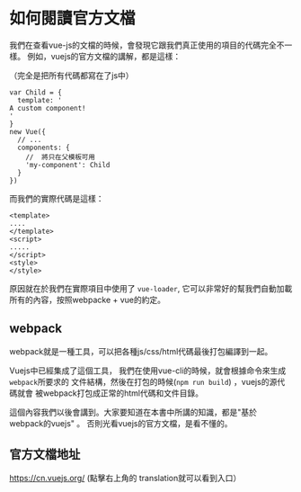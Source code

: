 # 如何閱讀官方文檔

我們在查看vue-js的文檔的時候，會發現它跟我們真正使用的項目的代碼完全不一樣。 例如，vuejs的官方文檔的講解，都是這樣：

（完全是把所有代碼都寫在了js中）

```
var Child = {
  template: '
A custom component!
'
}
new Vue({
  // ...
  components: {
    //  將只在父模板可用
    'my-component': Child
  }
})
```

而我們的實際代碼是這樣：

```
<template>
....
</template>
<script>
.....
</script>
<style>
</style>
```

原因就在於我們在實際項目中使用了 `vue-loader`, 它可以非常好的幫我們自動加載所有的內容，按照webpacke + vue的約定。

## webpack

webpack就是一種工具，可以把各種js/css/html代碼最後打包編譯到一起。

Vuejs中已經集成了這個工具， 我們在使用vue-cli的時候，就會根據命令來生成 `webpack`所要求的
文件結構，然後在打包的時候(`npm run build`) ，vuejs的源代碼就會
被webpack打包成正常的html代碼和文件目錄。

這個內容我們以後會講到。大家要知道在本書中所講的知識，都是"基於
webpack的vuejs" 。 否則光看vuejs的官方文檔，是看不懂的。

## 官方文檔地址

https://cn.vuejs.org/  (點擊右上角的 translation就可以看到入口）


